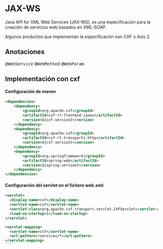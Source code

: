 # JAX-WS

Java API for XML Web Services (JAX-WS), es una especificaci&oacute;n para la creaci&oacute;n de servicios web basados en XML-SOAP.

Algunos productos que implementan la especificaci&oacute;n son CXF o Axis 2.

## Anotaciones

<kbd>@WebService</kbd>
<kbd>@WebMethod</kbd>
<kbd>@WebParam</kbd>

## Implementaci&oacute;n con cxf

#### Configuraci&oacute;n de maven

```xml
<dependencies>
	<dependency>
		<groupId>org.apache.cxf</groupId>
		<artifactId>cxf-rt-frontend-jaxws</artifactId>
		<version>${cxf.version}</version>
	</dependency>
	<dependency>
		<groupId>org.apache.cxf</groupId>
		<artifactId>cxf-rt-transports-http</artifactId>
		<version>${cxf.version}</version>
	</dependency>
	<dependency>
		<groupId>org.springframework</groupId>
		<artifactId>spring-web</artifactId>
		<version>${spring.version}</version>
	</dependency>
</dependencies>
```

#### Configuraci&oacute;n del servlet en el fichero web.xml:

````xml
<servlet>
  <display-name>cxf</display-name>
  <servlet-name>cxf</servlet-name>
  <servlet-class>org.apache.cxf.transport.servlet.CXFServlet</servlet-class>
  <load-on-startup>1</load-on-startup>
</servlet>

<servlet-mapping>
  <servlet-name>cxf</servlet-name>
  <url-pattern>/services/*</url-pattern>
</servlet-mapping>
```
